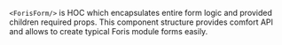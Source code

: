 `<ForisForm/>` is HOC which encapsulates entire form logic and provided children required props.
This component structure provides comfort API and allows to create typical Foris module forms easily.
